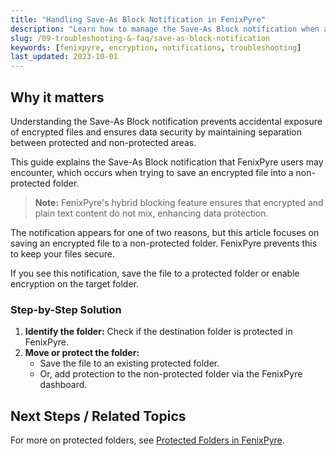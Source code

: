 ```yaml
---
title: "Handling Save-As Block Notification in FenixPyre"
description: "Learn how to manage the Save-As Block notification when attempting to save encrypted files in non-protected folders in FenixPyre."
slug: /09-troubleshooting-&-faq/save-as-block-notification
keywords: [fenixpyre, encryption, notifications, troubleshooting]
last_updated: 2023-10-01
---
```


## Why it matters
Understanding the Save-As Block notification prevents accidental exposure of encrypted files and ensures data security by maintaining separation between protected and non-protected areas.

This guide explains the Save-As Block notification that FenixPyre users may encounter, which occurs when trying to save an encrypted file into a non-protected folder.

> **Note:** FenixPyre's hybrid blocking feature ensures that encrypted and plain text content do not mix, enhancing data protection.

The notification appears for one of two reasons, but this article focuses on saving an encrypted file to a non-protected folder. FenixPyre prevents this to keep your files secure.

<!-- IMG: ./media/09-troubleshooting-&-faq/save-as-block.png | Alt: Save-As Block notification screenshot -->

If you see this notification, save the file to a protected folder or enable encryption on the target folder.

### Step-by-Step Solution
1. **Identify the folder:** Check if the destination folder is protected in FenixPyre.
2. **Move or protect the folder:** 
   - Save the file to an existing protected folder.
   - Or, add protection to the non-protected folder via the FenixPyre dashboard.

## Next Steps / Related Topics
For more on protected folders, see [Protected Folders in FenixPyre](../05-user-guide/protected-folders.md).